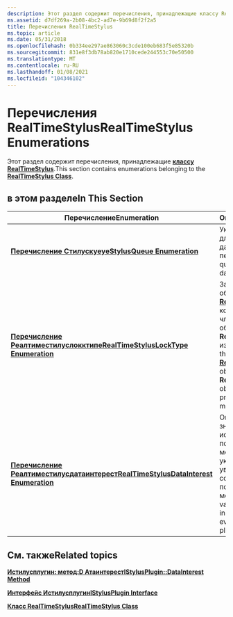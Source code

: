 ```yaml
---
description: Этот раздел содержит перечисления, принадлежащие классу RealTimeStylus.
ms.assetid: d7df269a-2b08-4bc2-ad7e-9b69d8f2f2a5
title: Перечисления RealTimeStylus
ms.topic: article
ms.date: 05/31/2018
ms.openlocfilehash: 0b334ee297ae863060c3cde100eb683f5e85320b
ms.sourcegitcommit: 831e8f3db78ab820e1710cede244553c70e50500
ms.translationtype: MT
ms.contentlocale: ru-RU
ms.lasthandoff: 01/08/2021
ms.locfileid: "104346102"
---
```

# <a name="realtimestylus-enumerations"></a><span data-ttu-id="49fc7-103">Перечисления RealTimeStylus</span><span class="sxs-lookup"><span data-stu-id="49fc7-103">RealTimeStylus Enumerations</span></span>

<span data-ttu-id="49fc7-104">Этот раздел содержит перечисления, принадлежащие [**классу RealTimeStylus**](realtimestylus-class.md).</span><span class="sxs-lookup"><span data-stu-id="49fc7-104">This section contains enumerations belonging to the [**RealTimeStylus Class**](realtimestylus-class.md).</span></span>

## <a name="in-this-section"></a><span data-ttu-id="49fc7-105">в этом разделе</span><span class="sxs-lookup"><span data-stu-id="49fc7-105">In This Section</span></span>



| <span data-ttu-id="49fc7-106">Перечисление</span><span class="sxs-lookup"><span data-stu-id="49fc7-106">Enumeration</span></span>                                                                  | <span data-ttu-id="49fc7-107">Описание</span><span class="sxs-lookup"><span data-stu-id="49fc7-107">Description</span></span>                                                                                                                                                                                        |
|------------------------------------------------------------------------------|----------------------------------------------------------------------------------------------------------------------------------------------------------------------------------------------------|
| [<span data-ttu-id="49fc7-108">**Перечисление Стилускуеуе**</span><span class="sxs-lookup"><span data-stu-id="49fc7-108">**StylusQueue Enumeration**</span></span>](/windows/desktop/api/RTSCom/ne-rtscom-stylusqueue)                               | <span data-ttu-id="49fc7-109">Указывает очередь для добавления данных пера.</span><span class="sxs-lookup"><span data-stu-id="49fc7-109">Specifies which queue to add stylus data.</span></span><br/>                                                                                                                                               |
| [<span data-ttu-id="49fc7-110">**Перечисление Реалтиместилуслокктипе**</span><span class="sxs-lookup"><span data-stu-id="49fc7-110">**RealTimeStylusLockType Enumeration**</span></span>](/windows/desktop/api/RTSCom/ne-rtscom-realtimestyluslocktype)         | <span data-ttu-id="49fc7-111">Задает блокировки в объекте [**класса RealTimeStylus**](realtimestylus-class.md) , которые защищают члены и свойства объекта **класса RealTimeStylus** от изменения.</span><span class="sxs-lookup"><span data-stu-id="49fc7-111">Specifies the locks within the [**RealTimeStylus Class**](realtimestylus-class.md) object that protect the **RealTimeStylus Class** object's members and properties from modification.</span></span><br/> |
| [<span data-ttu-id="49fc7-112">**Перечисление Реалтиместилусдатаинтерест**</span><span class="sxs-lookup"><span data-stu-id="49fc7-112">**RealTimeStylusDataInterest Enumeration**</span></span>](/windows/desktop/api/RTSCom/ne-rtscom-realtimestylusdatainterest) | <span data-ttu-id="49fc7-113">Определяет значения, используемые подключаемыми модулями для указания, какие уведомления о событиях получают подключаемые модули.</span><span class="sxs-lookup"><span data-stu-id="49fc7-113">Defines the values used by plug-ins to specify which event notifications the plug-ins receive.</span></span><br/>                                                                                          |



 

## <a name="related-topics"></a><span data-ttu-id="49fc7-114">См. также</span><span class="sxs-lookup"><span data-stu-id="49fc7-114">Related topics</span></span>

<dl> <dt>

[<span data-ttu-id="49fc7-115">**Истилусплугин: метод:D Атаинтерест**</span><span class="sxs-lookup"><span data-stu-id="49fc7-115">**IStylusPlugin::DataInterest Method**</span></span>](/windows/desktop/api/RTSCom/nf-rtscom-istylusplugin-datainterest)
</dt> <dt>

[<span data-ttu-id="49fc7-116">**Интерфейс Истилусплугин**</span><span class="sxs-lookup"><span data-stu-id="49fc7-116">**IStylusPlugin Interface**</span></span>](/windows/desktop/api/RTSCom/nn-rtscom-istylusplugin)
</dt> <dt>

[<span data-ttu-id="49fc7-117">**Класс RealTimeStylus**</span><span class="sxs-lookup"><span data-stu-id="49fc7-117">**RealTimeStylus Class**</span></span>](realtimestylus-class.md)
</dt> </dl>

 

 




